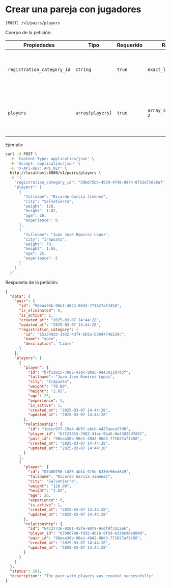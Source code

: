 # Crear una pareja con jugadores

```
[POST] /v1/pairs/players
```

Cuerpo de la petición:

| Propiedades | Tipo | Requerido | Rango | Descripción |
| ----------- | ---- | --------- | ----- | ----------- |
| `registration_category_id` | `string` | `true` | `exact_len: 36` | Identificador de la categoría de inscripción de la pareja ([ver](../registration-categories/index.html)). |
| `players` | `array[players]` |  `true` | `array_size_equal: 2` | Una lista con la información de los jugadores de la pareja ([ver](../players/create.html)). |

Ejemplo:

```bash
curl -X POST \
  -H 'Content-Type: application/json' \
  -H 'Accept: application/json' \
  -H 'X-API-KEY: API_KEY' \
  http://localhost:8080/v1/pairs/players \
  -d '{
    "registration_category_id": "59b675bb-4559-4748-8974-0753e716e8af",
    "players": [
      {
        "fullname": "Ricardo García Jiménez",
        "city": "Salvatierra",
        "weight": 120,
        "height": 1.82,
        "age": 26,
        "experience": 0
      },
      {
        "fullname": "Juan José Ramírez López",
        "city": "Irapuato",
        "weight": 70,
        "height": 1.65,
        "age": 25,
        "experience": 5
      }
    ]
  }'
```

Respuesta de la petición:

```json
{
  "data": {
    "pair": {
      "id": "98eaa36b-98e1-4842-80d3-771627af3458",
      "is_eliminated": 0,
      "is_active": 1,
      "created_at": "2025-03-07 14:44:28",
      "updated_at": "2025-03-07 14:44:28",
      "registration_category": {
        "id": "15134933-1932-4df4-bb5a-b304774b229c",
        "name": "open",
        "description": "Libre"
      }
    },
    "players": [
      {
        "player": {
          "id": "b7f22815-7082-41ac-9ba5-0e43022d7d5f",
          "fullname": "Juan José Ramírez López",
          "city": "Irapuato",
          "weight": "70.00",
          "height": "1.65",
          "age": 25,
          "experience": 5,
          "is_active": 1,
          "created_at": "2025-03-07 14:44:28",
          "updated_at": "2025-03-07 14:44:28"
        },
        "relationship": {
          "id": "1decc97f-29a4-4b5f-abcb-4427aeeaf7d0",
          "player_id": "b7f22815-7082-41ac-9ba5-0e43022d7d5f",
          "pair_id": "98eaa36b-98e1-4842-80d3-771627af3458",
          "created_at": "2025-03-07 14:44:28",
          "updated_at": "2025-03-07 14:44:28"
        }
      },
      {
        "player": {
          "id": "07b80796-fd26-4b1b-9f5d-6330e96ed849",
          "fullname": "Ricardo García Jiménez",
          "city": "Salvatierra",
          "weight": "120.00",
          "height": "1.82",
          "age": 26,
          "experience": 0,
          "is_active": 1,
          "created_at": "2025-03-07 14:44:28",
          "updated_at": "2025-03-07 14:44:28"
        },
        "relationship": {
          "id": "64c27726-0281-45fe-9d79-9cdf9f32c2eb",
          "player_id": "07b80796-fd26-4b1b-9f5d-6330e96ed849",
          "pair_id": "98eaa36b-98e1-4842-80d3-771627af3458",
          "created_at": "2025-03-07 14:44:28",
          "updated_at": "2025-03-07 14:44:28"
        }
      }
    ]
  },
  "status": 201,
  "description": "The pair with players was created successfully"
}
```
